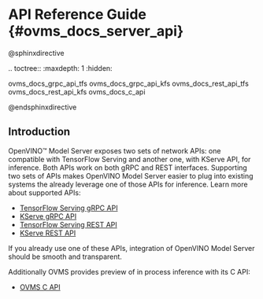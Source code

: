 # API Reference Guide {#ovms_docs_server_api}

@sphinxdirective

.. toctree::
   :maxdepth: 1
   :hidden:

   ovms_docs_grpc_api_tfs
   ovms_docs_grpc_api_kfs
   ovms_docs_rest_api_tfs
   ovms_docs_rest_api_kfs
   ovms_docs_c_api

@endsphinxdirective

## Introduction

OpenVINO&trade; Model Server exposes two sets of network APIs: one compatible with TensorFlow Serving and another one, with KServe API, for inference. Both APIs work on both gRPC and REST interfaces. Supporting two sets of APIs makes OpenVINO Model Server easier to plug into existing systems the already leverage one of those APIs for inference. Learn more about supported APIs:

- [TensorFlow Serving gRPC API](./model_server_grpc_api_tfs.md)
- [KServe gRPC API](./model_server_grpc_api_kfs.md)
- [TensorFlow Serving REST API](./model_server_rest_api_tfs.md)
- [KServe REST API](./model_server_rest_api_kfs.md)

If you already use one of these APIs, integration of OpenVINO Model Server should be smooth and transparent.

Additionally OVMS provides preview of in process inference with its C API:
- [OVMS C API](./model_server_c_api.md)
